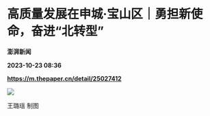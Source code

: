 # 高质量发展在申城·宝山区｜勇担新使命，奋进“北转型”
**澎湃新闻**

**2023-10-23 08:36**

**https://m.thepaper.cn/detail/25027412**

![](https://imagecloud.thepaper.cn/thepaper/image/275/250/174.jpg)

王璐瑶 制图
